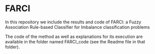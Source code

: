 # FARCI
In this repository we include the results and code of FARCI: a Fuzzy Association Rule-based Classifier for Imbalance classification problems 

The code of the method as well as explanations for its execution are available in the folder named FARCI_code (see the Readme file in that folder).
